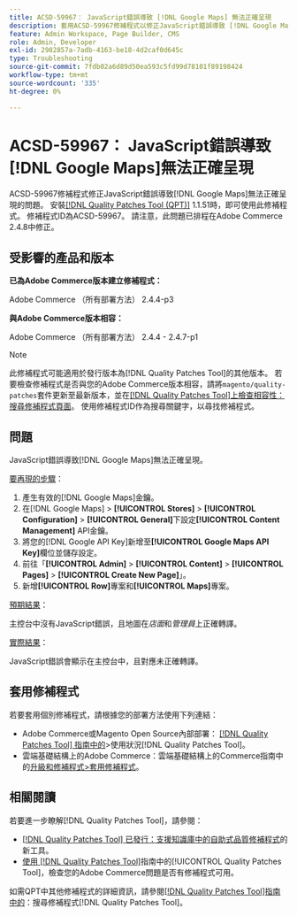 ```yaml
---
title: ACSD-59967： JavaScript錯誤導致 [!DNL Google Maps] 無法正確呈現
description: 套用ACSD-59967修補程式以修正JavaScript錯誤導致 [!DNL Google Maps] 無法正確呈現的Adobe Commerce問題。
feature: Admin Workspace, Page Builder, CMS
role: Admin, Developer
exl-id: 2982857a-7adb-4163-be18-4d2caf0d645c
type: Troubleshooting
source-git-commit: 7fdb02a6d89d50ea593c5fd99d78101f89198424
workflow-type: tm+mt
source-wordcount: '335'
ht-degree: 0%

---
```


# ACSD-59967： JavaScript錯誤導致[!DNL Google Maps]無法正確呈現

ACSD-59967修補程式修正JavaScript錯誤導致[!DNL Google Maps]無法正確呈現的問題。 安裝[[!DNL Quality Patches Tool (QPT)]](https://experienceleague.adobe.com/zh-hant/docs/commerce-operations/tools/quality-patches-tool/quality-patches-tool-to-self-serve-quality-patches) 1.1.51時，即可使用此修補程式。 修補程式ID為ACSD-59967。 請注意，此問題已排程在Adobe Commerce 2.4.8中修正。

## 受影響的產品和版本

**已為Adobe Commerce版本建立修補程式：**

Adobe Commerce （所有部署方法） 2.4.4-p3

**與Adobe Commerce版本相容：**

Adobe Commerce （所有部署方法） 2.4.4 - 2.4.7-p1

>[!NOTE]
>
>此修補程式可能適用於發行版本為[!DNL Quality Patches Tool]的其他版本。 若要檢查修補程式是否與您的Adobe Commerce版本相容，請將`magento/quality-patches`套件更新至最新版本，並在[[!DNL Quality Patches Tool]上檢查相容性：搜尋修補程式頁面](https://experienceleague.adobe.com/tools/commerce-quality-patches/index.html?lang=zh-Hant)。 使用修補程式ID作為搜尋關鍵字，以尋找修補程式。

## 問題

JavaScript錯誤導致[!DNL Google Maps]無法正確呈現。

<u>要再現的步驟</u>：

1. 產生有效的[!DNL Google Maps]金鑰。
1. 在[!DNL Google Maps] > **[!UICONTROL Stores]** > **[!UICONTROL Configuration]** > **[!UICONTROL General]**&#x200B;下設定&#x200B;**[!UICONTROL Content Management]** API金鑰。
1. 將您的[!DNL Google API Key]新增至&#x200B;**[!UICONTROL Google Maps API Key]**&#x200B;欄位並儲存設定。
1. 前往「**[!UICONTROL Admin]** > **[!UICONTROL Content]** > **[!UICONTROL Pages]** > **[!UICONTROL Create New Page]**」。
1. 新增&#x200B;**[!UICONTROL Row]**&#x200B;專案和&#x200B;**[!UICONTROL Maps]**&#x200B;專案。

<u>預期結果</u>：

主控台中沒有JavaScript錯誤，且地圖在&#x200B;*店面*&#x200B;和&#x200B;*管理員*&#x200B;上正確轉譯。

<u>實際結果</u>：

JavaScript錯誤會顯示在主控台中，且對應未正確轉譯。

## 套用修補程式

若要套用個別修補程式，請根據您的部署方法使用下列連結：

* Adobe Commerce或Magento Open Source內部部署： [[!DNL Quality Patches Tool] 指南中的](/help/tools/quality-patches-tool/usage.md)>使用狀況[!DNL Quality Patches Tool]。
* 雲端基礎結構上的Adobe Commerce：雲端基礎結構上的Commerce指南中的[升級和修補程式>套用修補程式](https://experienceleague.adobe.com/docs/commerce-cloud-service/user-guide/develop/upgrade/apply-patches.html?lang=zh-Hant)。

## 相關閱讀

若要進一步瞭解[!DNL Quality Patches Tool]，請參閱：

* [[!DNL Quality Patches Tool] 已發行：支援知識庫中的自助式品質修補程式](https://experienceleague.adobe.com/zh-hant/docs/commerce-operations/tools/quality-patches-tool/quality-patches-tool-to-self-serve-quality-patches)的新工具。
* [使用 [!DNL Quality Patches Tool]](/help/tools/quality-patches-tool/patches-available-in-qpt/check-patch-for-magento-issue-with-magento-quality-patches.md)指南中的[!UICONTROL Quality Patches Tool]，檢查您的Adobe Commerce問題是否有修補程式可用。


如需QPT中其他修補程式的詳細資訊，請參閱[[!DNL Quality Patches Tool]指南中的](https://experienceleague.adobe.com/tools/commerce-quality-patches/index.html?lang=zh-Hant)：搜尋修補程式[!DNL Quality Patches Tool]。
